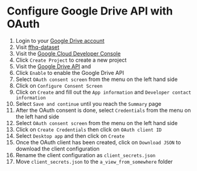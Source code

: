 # Configure Google Drive API with OAuth

1. Login to your [Google Drive account](https://drive.google.com/)
2. Visit [ffhq-dataset](https://drive.google.com/drive/folders/1u2xu7bSrWxrbUxk-dT-UvEJq8IjdmNTP)
2. Visit the [Google Cloud Developer Console](https://console.cloud.google.com/cloud-resource-manager)
2. Click `Create Project` to create a new project
3. Visit the [Google Drive API](https://console.cloud.google.com/marketplace/product/google/drive.googleapis.com) and 
4. Click `Enable` to enable the Google Drive API
4. Select `OAuth consent screen` from the menu on the left hand side
5. Click on `Configure Consent Screen`
6. Click on `Create` and fill out the `App information` and `Developer contact information`
7. Select `Save and continue` until you reach the `Summary` page 
8. After the OAuth consent is done, select `Credentials` from the menu on the left hand side 
9. Select `OAuth consent screen` from the menu on the left hand side 
10. Click on `Create Credentials` then click on `OAuth client ID`
11. Select `Desktop app` and then click on `Create`
12. Once the OAuth client has been created, click on `Download JSON` to download the client configuration 
13. Rename the client configuration as `client_secrets.json`
14. Move `client_secrets.json` to the `a_view_from_somewhere` folder